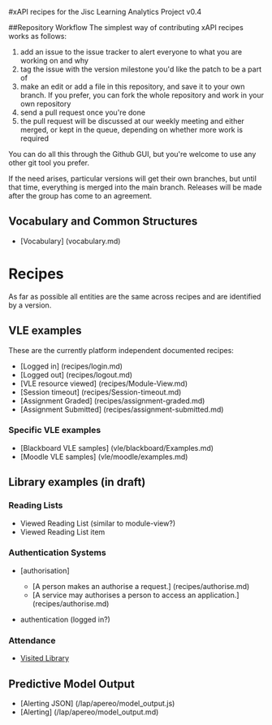 #xAPI recipes for the Jisc Learning Analytics Project v0.4

##Repository Workflow
The simplest way of contributing xAPI recipes works as follows:

1. add an issue to the issue tracker to alert everyone to what you are working on and why
2. tag the issue with the version milestone you'd like the patch to be a part of
3. make an edit or add a file in this repository, and save it to your own branch. If you prefer, you can fork the whole repository and work in your own repository
4. send a pull request once you're done
5. the pull request will be discussed at our weekly meeting and either merged, or kept in the queue, depending on whether more work is required

You can do all this through the Github GUI, but you're welcome to use any other git tool you prefer.

If the need arises, particular versions will get their own branches, but until that time, everything is merged into the main branch. Releases will be made after the group has come to an agreement.

## Vocabulary and Common Structures

* [Vocabulary] (vocabulary.md)

# Recipes
As far as possible all entities are the same across recipes and are identified by a version.

## VLE examples
These are the currently platform independent documented recipes:

* [Logged in] (recipes/login.md)
* [Logged out] (recipes/logout.md)
* [VLE resource viewed] (recipes/Module-View.md)
* [Session timeout] (recipes/Session-timeout.md)
* [Assignment Graded] (recipes/assignment-graded.md)
* [Assignment Submitted] (recipes/assignment-submitted.md)

### Specific VLE examples
* [Blackboard VLE samples] (vle/blackboard/Examples.md)
* [Moodle VLE samples] (vle/moodle/examples.md)


## Library examples (in draft)
### Reading Lists

 * Viewed Reading List (similar to module-view?)
 * Viewed Reading List item

### Authentication Systems

 * [authorisation] 
    * [A person makes an authorise a request.] (recipes/authorise.md)
    * [A service may authorises a person to access an application.] (recipes/authorise.md)
   
 * authentication  (logged in?)

### Attendance 

 * [Visited Library](recipes/authorise.md)


## Predictive Model Output
* [Alerting JSON] (/lap/apereo/model_output.js)
* [Alerting] (/lap/apereo/model_output.md)
